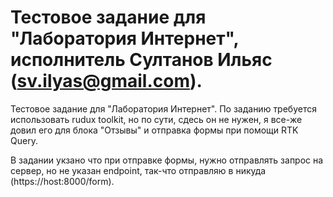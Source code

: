 # Тестовое задание для "Лаборатория Интернет", исполнитель Султанов Ильяс (sv.ilyas@gmail.com).

Тестовое задание для "Лаборатория Интернет".
По заданию требуется использовать rudux toolkit, но по сути, сдесь он не нужен, я все-же довил его для блока "Отзывы" и отправка формы при помощи RTK Query. 

В задании укзано что при отправке формы, нужно отправлять запрос на сервер, но не указан endpoint, так-что отправляю в никуда (https://host:8000/form).

